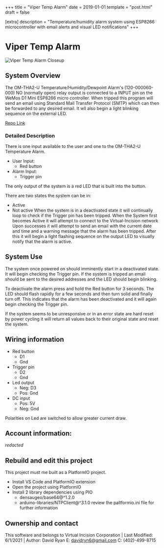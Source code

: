 +++
title = "Viper Temp Alarm"
date = 2019-01-01
template = "post.html"
draft = false

[extra]
description = "Temperature/humidity alarm system using ESP8266 microcontroller with email alerts and visual LED notifications"
+++

# Viper Temp Alarm 

![Viper Temp Alarm Closeup](/viper-temp-alarm-closeup.jpg)
## System Overview

The OM-THA2-U Temperature/Humidity/Dewpoint Alarm's (120-000060-000) NO (normally open) relay output 
is connected to a INPUT pin on the WeMos D1 Mini ESP8266 micro controller. When tripped this program will send
an email using Standard Mail Transfer Protocol (SMTP) which can then be forwarded to any desired email. It wll also
begin a light blinking sequence on the external LED.

[Repo Link](https://github.com/dj-ryan/viper-temp-alarm-2.0/tree/master)
### Detailed Description
There is one input available to the user and one to the OM-THA2-U Temperature Alarm.
- User Input:
    - Red button
- Alarm Input:
    - Trigger pin

The only output of the system is a red LED that is built into the button.

There are two states the system can be in: 
- Active
- Not active
When the system is in a deactivated state it will continually loop to check if the Trigger pin
has been tripped.
When the System first becomes Active it will attempt to connect to the Virtual-Incision network
Upon successes it will attempt to send an email with the current date and time and a warning message
that the alarm has been tripped.
After this it will begin a light flashing sequence on the output LED to visually notify that the alarm is active.

## System Use
The system once powered on should imminently start in a deactivated state. It will begin checking the Trigger pin.
If the system is tripped an email should be sent to the desired addresses and the LED should begin blinking.

To deactivate the alarm press and hold the Red button for 3 seconds. The LED should flash rapidly for a few seconds and then turn solid and finally turn off. This indicates that the alarm has been deactivated and it will again begin checking the Trigger pin. 

If the system seems to be unresponsive or in an error state are hard reset by power cycling it will return all values back to their original state and reset the system.

## Wiring information

- Red button
    - D1
    - Gnd
- Trigger pin
    - D2
    - Gnd
- Led output
    - Neg: D3
    - Pos: Gnd
- DC input
    - Pos: 5V
    - Neg: Gnd

Polarities on Led are switched to allow greater current draw.

## Account information:
*redacted*

## Rebuild and edit this project

This project must me built as a PlatformIO project.
- Install VS Code and PlatformIO extension
- Open the project using PlatformIO
- Install 2 library dependencies using PIO 
    - densaugeo/base64@^1.2.0
	- arduino-libraries/NTPClient@^3.1.0
review the paltformio.ini file for further information

## Ownership and contact

This software and belongs to Virtual Incision Corporation | Last Modified: 6/1/2021 | 
Author: David Ryan E: davidryn6@gmail.com C: (402)-499-8715